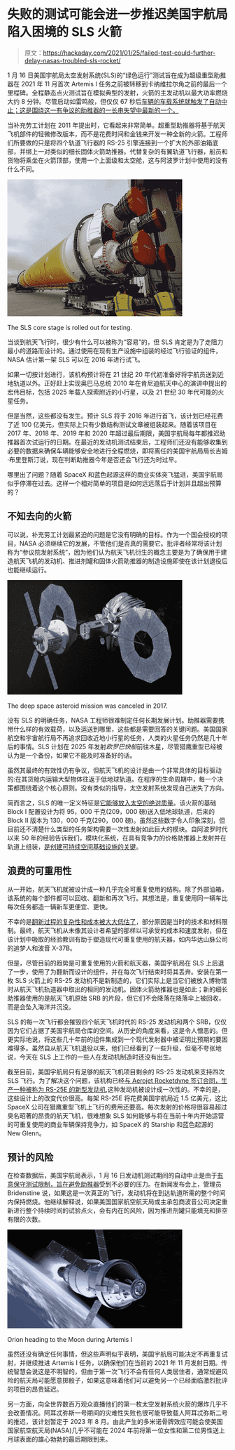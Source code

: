 # 失败的测试可能会进一步推迟美国宇航局陷入困境的 SLS 火箭

> 原文：<https://hackaday.com/2021/01/25/failed-test-could-further-delay-nasas-troubled-sls-rocket/>

1 月 16 日美国宇航局太空发射系统(SLS)的“绿色运行”测试旨在成为超级重型助推器在 2021 年 11 月首次 Artemis I 任务之前被转移到卡纳维拉尔角之前的最后一个里程碑。全程静态点火测试旨在模拟典型的发射，火箭的主发动机以最大功率燃烧大约 8 分钟。尽管启动如雷鸣般，但仅仅 67 秒后[车辆的车载系统就触发了自动中止；这是围绕这一有争议的助推器的一长串失望中最新的一个。](https://spacenews.com/green-run-hotfire-test-ends-early/)

当补充劳工计划在 2011 年提出时，它看起来非常简单。超重型助推器将基于航天飞机部件的轻微修改版本，而不是花费时间和金钱来开发一种全新的火箭。工程师们所要做的只是将四个轨道飞行器的 RS-25 引擎连接到一个扩大的外部油箱底部，并绑上一对类似的细长固体火箭助推器。代替复杂的有翼轨道飞行器，船员和货物将乘坐在火箭顶部，使用一个上面级和太空舱，这与阿波罗计划中使用的没有什么不同。

[![](img/915723d213a777d8a84107e0832ce1a2.png)](https://hackaday.com/wp-content/uploads/2021/01/sls_rollout.jpg)

The SLS core stage is rolled out for testing.

当谈到航天飞行时，很少有什么可以被称为“容易”的，但 SLS 肯定是为了走阻力最小的道路而设计的。通过使用在现有生产设施中组装的经过飞行验证的组件，NASA 估计第一架 SLS 可以在 2016 年进行试飞。

如果一切按计划进行，该机构预计将在 21 世纪 20 年代初准备好将宇航员送到近地轨道以外。正好赶上实现奥巴马总统 2010 年在肯尼迪航天中心的演讲中提出的宏伟目标，包括 2025 年载人探索附近的小行星，以及 21 世纪 30 年代可能的火星任务。

但是当然，这些都没有发生。预计 SLS 将于 2016 年进行首飞，该计划已经花费了近 100 亿美元，但实际上只有少数结构测试文章被组装起来。随着该项目在 2017 年、2018 年、2019 年和 2020 年超过最后期限，美国宇航局每年都推迟助推器首次试运行的日期。在最近的发动机测试结束后，工程师们还没有能够收集到必要的数据来确保车辆能够安全地进行全程燃烧，即将离任的美国宇航局局长吉姆·布里登斯汀说，现在判断助推器今年是否还会飞行还为时过早。

哪里出了问题？随着 SpaceX 和蓝色起源这样的商业实体突飞猛进，美国宇航局似乎停滞在过去。这样一个相对简单的项目是如何远远落后于计划并且超出预算的？

## 不知去向的火箭

可以说，补充劳工计划最紧迫的问题是它没有明确的目标。作为一个国会授权的项目，NASA 必须继续它的发展，不管他们是否真的需要它。批评者经常将该计划称为“参议院发射系统”，因为他们认为航天飞机衍生的概念主要是为了确保用于建造航天飞机的发动机、推进剂罐和固体火箭助推器的制造设施即使在该计划退役后也能继续运行。

[![](img/844fb7d8c480da4010cc12c449079636.png)](https://hackaday.com/wp-content/uploads/2021/01/sls_asteroid.jpg)

The deep space asteroid mission was canceled in 2017.

没有 SLS 的明确任务，NASA 工程师很难制定任何长期发展计划。助推器需要携带什么样的有效载荷，以及运送到哪里，这些都是需要回答的关键问题。美国国家航空和宇宙航行局不再追求回收近地小行星的任务，人类的火星任务仍然是几十年后的事情。SLS 计划在 2025 年发射*欧罗巴快船*前往木星，尽管猎鹰重型已经被认为是一个备份，如果它不能及时准备好的话。

虽然其最终的有效性仍有争议，但航天飞机的设计是由一个非常具体的目标驱动的:在其货舱内运输大型物体往返于低地球轨道。在程序的生命周期中，每一个决策都围绕着这个核心原则。没有类似的指导，太空发射系统发现自己迷失了方向。

简而言之，SLS 的唯一定义特征是[它能够放入太空的绝对质量](https://www.nasa.gov/sites/default/files/atoms/files/sls_core_stage_fact_sheet_01072016.pdf)。该火箭的基础 Block I 配置设计为将 95，000 千克(209，000 磅)送入低地球轨道，后来的 Block II 版本为 130，000 千克(290，000 磅)。虽然这些数字令人印象深刻，但目前还不清楚什么类型的任务架构需要一次性发射如此巨大的模块。自阿波罗时代以来 50 年的经验告诉我们，模块化系统，在具有竞争力的价格助推器上发射并在轨道上组装，[是创建可持续空间基础设施的关键](https://hackaday.com/2020/05/05/nasas-plan-for-sustained-lunar-exploration/)。

## 浪费的可重用性

从一开始，航天飞机就被设计成一种几乎完全可重复使用的结构。除了外部油箱，该系统的每个部件都可以回收、翻新和再次飞行。其想法是，重复使用同一辆车比每次任务都造一辆新车更便宜、更快。

不幸的是[翻新过程的复杂性和成本被大大低估了](https://hackaday.com/2020/07/27/falcon-9-beats-shuttles-reflight-record-but-still-has-a-long-way-to-go/)，部分原因是当时的技术和材料限制。最终，航天飞机从未像其设计者希望的那样以可承受的成本和速度发射，但在该计划中吸取的经验教训有助于塑造现代可重复使用的航天器，如内华达山脉公司的追梦人和波音 X-37B。

但是，尽管目前的趋势是可重复使用的火箭和航天器，美国宇航局在 SLS 上后退了一步，使用了为翻新而设计的组件，并在每次飞行结束时将其丢弃。安装在第一枚 SLS 火箭上的 RS-25 发动机不是新制造的，它们实际上是当它们被放入博物馆时从航天飞机轨道器中取出的相同的发动机。固体火箭助推器也是如此；新的细长助推器使用的是航天飞机原始 SRB 的片段，但它们不会降落在降落伞上被回收，而是会坠入海洋并沉没。

SLS 的每一次飞行都会摧毁四个航天飞机时代的 RS-25 发动机和两个 SRB，仅仅因为它们占据了美国宇航局仓库的空间。从历史的角度来看，这是令人憎恶的。但更实际地说，将这些几十年前的组件集成到一个现代发射器中被证明比预期的要困难得多。虽然自从航天飞机退役以来，他们已经看到了一些升级，但毫不夸张地说，今天在 SLS 上工作的一些人在发动机制造时还没有出生。

截至目前，美国宇航局只有足够的航天飞机项目剩余的 RS-25 发动机来支持四次 SLS 飞行。为了解决这个问题，该机构已经[与 Aerojet Rocketdyne 签订合同，生产一种被称为 RS-25E 的新型发动机](https://www.nasa.gov/press-release/nasa-commits-to-future-artemis-missions-with-more-sls-rocket-engines),这种发动机被设计成一次性的。不幸的是，这些设计上的改变代价很高。每架 RS-25E 将花费美国宇航局近 1.5 亿美元，这比 SpaceX 公司在猎鹰重型飞机上飞行的费用还要高。每次发射的价格将很容易超过臭名昭著的昂贵的航天飞机，很难想象 SLS 如何能够与将在当前十年内开始运营的可重复使用的商业车辆保持竞争力，如 SpaceX 的 Starship 和蓝色起源的 New Glenn。

## 预计的风险

在检查数据后，美国宇航局表示，1 月 16 日发动机测试期间的自动中止是由于[有意保守测试限制，旨在避免助推器](https://spacenews.com/sls-green-run-static-fire-cut-short-by-intentionally-conservative-test-limits/)受到不必要的压力。在新闻发布会上，管理员 Bridenstine 说，如果这是一次真正的飞行，发动机将在到达轨道所需的整个时间内保持燃烧。他继续解释说，如果美国国家航空航天局或主承包商波音公司决定重新进行整个持续时间的试验点火，会有内在的风险，因为推进剂罐只能填充和排空有限的次数。

[![](img/ccb39bc046b4c67b6a92ef40615b6625.png)](https://hackaday.com/wp-content/uploads/2019/03/orion_feat.jpg)

Orion heading to the Moon during Artemis I

虽然还没有确定任何事情，但这些声明似乎表明，美国宇航局可能决定不再重复试射，并继续推进 Artemis I 任务，以确保他们在当前的 2021 年 11 月发射日期。传统智慧会说这是不明智的，但由于第一次飞行不会有任何人类居住者，通常规避风险的航天局可能愿意掷骰子，如果这意味着他们可以避免另一个已经面临激烈批评的项目的昂贵延迟。

另一方面，向全世界数百万观众直播他们的第一枚太空发射系统火箭的爆炸几乎不会改善情况。阿耳忒弥斯一号期间的灾难性失败也很可能导致载人阿耳忒弥斯二号的推迟，该计划暂定于 2023 年 8 月。由此产生的多米诺骨牌效应可能会使美国国家航空航天局(NASA)几乎不可能在 2024 年前将第一位女性和第二位男性送上月球表面的雄心勃勃的最后期限到来。
